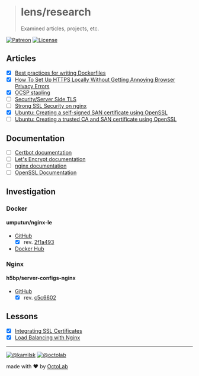 > # lens/research
>
> Examined articles, projects, etc.

[![Patreon](https://img.shields.io/badge/patreon-donate-orange.svg)](https://www.patreon.com/octolab)
[![License](https://img.shields.io/badge/license-MIT-blue.svg)](LICENSE)

## Articles

- [x] [Best practices for writing Dockerfiles](https://docs.docker.com/develop/develop-images/dockerfile_best-practices/)
- [x] [How To Set Up HTTPS Locally Without Getting Annoying Browser Privacy Errors](https://deliciousbrains.com/https-locally-without-browser-privacy-errors/)
- [x] [OCSP stapling](https://en.wikipedia.org/wiki/OCSP_stapling)
- [ ] [Security/Server Side TLS](https://wiki.mozilla.org/Security/Server_Side_TLS)
- [ ] [Strong SSL Security on nginx](https://raymii.org/s/tutorials/Strong_SSL_Security_On_nginx.html)
- [x] [Ubuntu: Creating a self-signed SAN certificate using OpenSSL](https://fabianlee.org/2018/02/17/ubuntu-creating-a-self-signed-san-certificate-using-openssl/)
- [ ] [Ubuntu: Creating a trusted CA and SAN certificate using OpenSSL](https://fabianlee.org/2018/02/17/ubuntu-creating-a-trusted-ca-and-san-certificate-using-openssl-on-ubuntu/)

## Documentation

- [ ] [Certbot documentation](https://certbot.eff.org/docs/)
- [ ] [Let's Encrypt documentation](https://letsencrypt.org/docs/)
- [ ] [nginx documentation](http://nginx.org/en/docs/)
- [ ] [OpenSSL Documentation](https://www.openssl.org/docs/)

## Investigation

### Docker

#### umputun/nginx-le

- [GitHub](https://github.com/umputun/nginx-le)
  - [x] rev. [2f1a493](https://github.com/umputun/nginx-le/tree/2f1a493)
- [Docker Hub](https://hub.docker.com/r/umputun/nginx-le/)

### Nginx

#### h5bp/server-configs-nginx

- [GitHub](https://github.com/h5bp/server-configs-nginx)
  - [x] rev. [c5c6602](https://github.com/h5bp/server-configs-nginx/tree/c5c6602)

## Lessons

- [x] [Integrating SSL Certificates](https://serversforhackers.com/s/integrating-ssl-certificates)
- [x] [Load Balancing with Nginx](https://serversforhackers.com/s/load-balancing-with-nginx)

---

[![@kamilsk](https://img.shields.io/badge/author-%40kamilsk-blue.svg)](https://twitter.com/ikamilsk)
[![@octolab](https://img.shields.io/badge/sponsor-%40octolab-blue.svg)](https://twitter.com/octolab_inc)

made with ❤️ by [OctoLab](https://www.octolab.org/)
